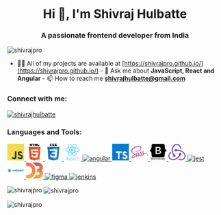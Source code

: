 <h1 align="center">Hi 👋, I'm Shivraj Hulbatte</h1>
<h3 align="center">A passionate frontend developer from India</h3>

<p align="left">
  <img src="https://cdn.dribbble.com/users/1162077/screenshots/3848914/programmer.gif" alt="shivrajpro" />
</p>

- 👨‍💻 All of my projects are available at
[https://shivrajpro.github.io/](https://shivrajpro.github.io/) - 💬 Ask me about
**JavaScript, React and Angular** - 📫 How to reach me
**shivrajhulbatte@gmail.com**

<h3 align="left">Connect with me:</h3>
<p align="left">
  <a href="https://linkedin.com/in/shivrajhulbatte" target="blank"><img align="center"
      src="https://raw.githubusercontent.com/rahuldkjain/github-profile-readme-generator/master/src/images/icons/Social/linked-in-alt.svg"
      alt="shivrajhulbatte" height="30" width="40" /></a>
</p>

<h3 align="left">Languages and Tools:</h3>
<p align="left">
  <!-- javascript -->
  <a href="https://developer.mozilla.org/en-US/docs/Web/JavaScript" target="_blank" rel="noreferrer">
    <img src="https://raw.githubusercontent.com/devicons/devicon/master/icons/javascript/javascript-original.svg"
      alt="javascript" width="40" height="40" />
  </a>
  <!-- html -->
  <a href="https://www.w3.org/html/" target="_blank" rel="noreferrer">
    <img src="https://raw.githubusercontent.com/devicons/devicon/master/icons/html5/html5-original-wordmark.svg"
      alt="html5" width="40" height="40" />
  </a>
  <!-- css -->
  <a href="https://www.w3schools.com/css/" target="_blank" rel="noreferrer">
    <img src="https://raw.githubusercontent.com/devicons/devicon/master/icons/css3/css3-original-wordmark.svg"
      alt="css3" width="40" height="40" />
  </a>
  <!-- react -->
  <a href="https://reactjs.org/" target="_blank" rel="noreferrer">
    <img src="https://raw.githubusercontent.com/devicons/devicon/master/icons/react/react-original-wordmark.svg"
      alt="react" width="40" height="40" />
  </a>
  <!-- angular -->
  <a href="https://angular.io" target="_blank" rel="noreferrer">
    <img src="https://angular.io/assets/images/logos/angular/angular.svg" alt="angular" width="40" height="40" />
  </a>
  <!-- typescript -->
  <a href="https://www.typescriptlang.org/" target="_blank" rel="noreferrer">
    <img src="https://raw.githubusercontent.com/devicons/devicon/master/icons/typescript/typescript-original.svg"
      alt="typescript" width="40" height="40" />
  </a>
  <!-- sass -->
  <a href="https://sass-lang.com" target="_blank" rel="noreferrer">
    <img src="https://raw.githubusercontent.com/devicons/devicon/master/icons/sass/sass-original.svg" alt="sass"
      width="40" height="40" />
  </a>
  <!-- bootstrap -->
  <a href="https://getbootstrap.com" target="_blank" rel="noreferrer">
    <img src="https://raw.githubusercontent.com/devicons/devicon/master/icons/bootstrap/bootstrap-plain-wordmark.svg"
      alt="bootstrap" width="40" height="40" />
  </a>
  <!-- redux -->
  <a href="https://redux.js.org" target="_blank" rel="noreferrer">
    <img src="https://raw.githubusercontent.com/devicons/devicon/master/icons/redux/redux-original.svg" alt="redux"
      width="40" height="40" />
  </a>
  <!-- jest -->
  <a href="https://jestjs.io" target="_blank" rel="noreferrer">
    <img src="https://www.vectorlogo.zone/logos/jestjsio/jestjsio-icon.svg" alt="jest" width="40" height="40" />
  </a>
  <!-- webpack -->
  <a href="https://webpack.js.org" target="_blank" rel="noreferrer">
    <img
      src="https://raw.githubusercontent.com/devicons/devicon/d00d0969292a6569d45b06d3f350f463a0107b0d/icons/webpack/webpack-original-wordmark.svg"
      alt="webpack" width="40" height="40" />
  </a>
  <!-- d3.js -->
  <a href="https://d3js.org/" target="_blank" rel="noreferrer">
    <img src="https://raw.githubusercontent.com/devicons/devicon/master/icons/d3js/d3js-original.svg" alt="d3js"
      width="40" height="40" />
  </a>
  <!-- figma -->
  <a href="https://www.figma.com/" target="_blank" rel="noreferrer">
    <img src="https://www.vectorlogo.zone/logos/figma/figma-icon.svg" alt="figma" width="40" height="40" />
  </a>
  <!-- jenkins -->
  <a href="https://www.jenkins.io" target="_blank" rel="noreferrer">
    <img src="https://www.vectorlogo.zone/logos/jenkins/jenkins-icon.svg" alt="jenkins" width="40" height="40" />
  </a>
</p>

<p>
  <img align="left"
    src="https://github-readme-stats.vercel.app/api/top-langs?username=shivrajpro&show_icons=true&locale=en&layout=compact"
    alt="shivrajpro" />
</p>

<p>
  &nbsp;<img align="center"
    src="https://github-readme-stats.vercel.app/api?username=shivrajpro&show_icons=true&locale=en" alt="shivrajpro" />
</p>

<p>
  <img align="center" src="https://github-readme-streak-stats.herokuapp.com/?user=shivrajpro&" alt="shivrajpro" />
</p>
